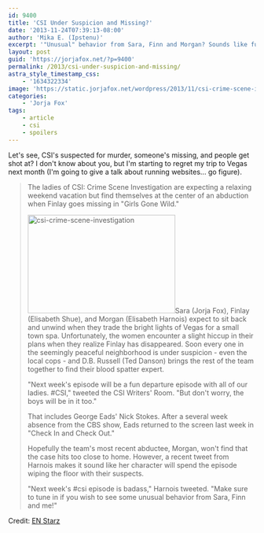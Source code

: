 ```yaml
---
id: 9400
title: 'CSI Under Suspicion and Missing?'
date: '2013-11-24T07:39:13-08:00'
author: 'Mika E. (Ipstenu)'
excerpt: '"Unusual" behavior from Sara, Finn and Morgan? Sounds like fun!'
layout: post
guid: 'https://jorjafox.net/?p=9400'
permalink: /2013/csi-under-suspicion-and-missing/
astra_style_timestamp_css:
    - '1634322334'
image: 'https://static.jorjafox.net/wordpress/2013/11/csi-crime-scene-investigation.jpg'
categories:
    - 'Jorja Fox'
tags:
    - article
    - csi
    - spoilers
---
```


Let's see, CSI's suspected for murder, someone's missing, and people get shot at? I don't know about you, but I'm starting to regret my trip to Vegas next month (I'm going to give a talk about running websites... go figure).
<blockquote>The ladies of CSI: Crime Scene Investigation are expecting a relaxing weekend vacation but find themselves at the center of an abduction when Finlay goes missing in "Girls Gone Wild."

<img class="alignright size-medium wp-image-9401" alt="csi-crime-scene-investigation" src="//static.jorjafox.net/wordpress/2013/11/csi-crime-scene-investigation-300x200.jpg" width="300" height="200" />Sara (Jorja Fox), Finlay (Elisabeth Shue), and Morgan (Elisabeth Harnois) expect to sit back and unwind when they trade the bright lights of Vegas for a small town spa. Unfortunately, the women encounter a slight hiccup in their plans when they realize Finlay has disappeared. Soon every one in the seemingly peaceful neighborhood is under suspicion - even the local cops - and D.B. Russell (Ted Danson) brings the rest of the team together to find their blood spatter expert.

"Next week's episode will be a fun departure episode with all of our ladies. #CSI," tweeted the CSI Writers' Room. "But don't worry, the boys will be in it too."

That includes George Eads' Nick Stokes. After a several week absence from the CBS show, Eads returned to the screen last week in "Check In and Check Out."

Hopefully the team's most recent abductee, Morgan, won't find that the case hits too close to home. However, a recent tweet from Harnois makes it sound like her character will spend the episode wiping the floor with their suspects.

"Next week's #csi episode is badass," Harnois tweeted. "Make sure to tune in if you wish to see some unusual behavior from Sara, Finn and me!"</blockquote>
Credit: <a href="http://www.enstarz.com/articles/29614/20131123/csi-season-14-spoilers-las-vegas-team-member-goes-missing-cops-are-under-suspicion-in-girls-gone-wild-video.htm">EN Starz</a>